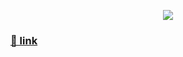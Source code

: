 <p align="center">
  <img src="https://user-images.githubusercontent.com/83776550/176659639-9372d341-0902-4aea-8757-3c11ef2553d4.gif"/>
</p>

<h3>
  <a href="https://infinitycode95.github.io/vue3__notes/#/">🔗 link</a> 
</h3>
